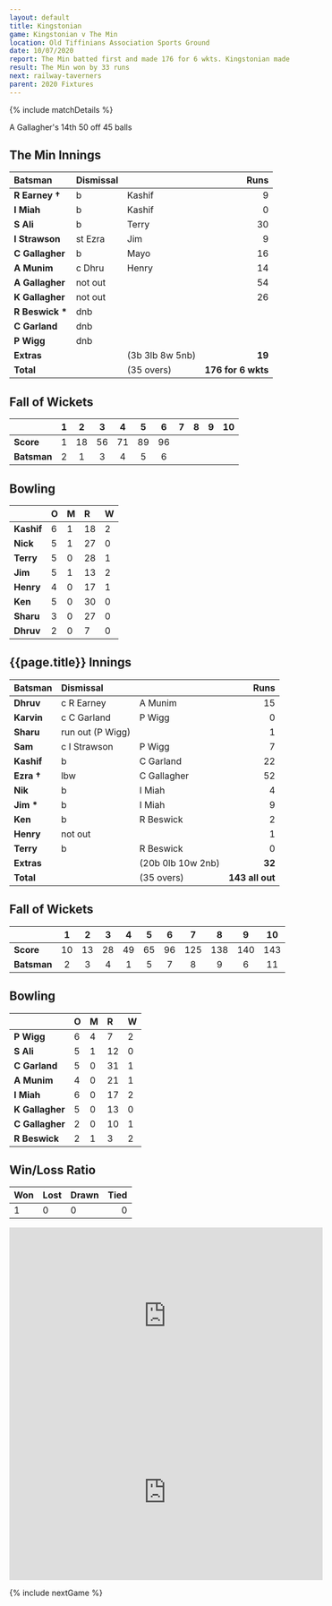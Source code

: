 ```yaml
---
layout: default
title: Kingstonian
game: Kingstonian v The Min
location: Old Tiffinians Association Sports Ground
date: 10/07/2020
report: The Min batted first and made 176 for 6 wkts. Kingstonian made 143 all out in reply.
result: The Min won by 33 runs
next: railway-taverners
parent: 2020 Fixtures
---
```


{% include matchDetails %}

A Gallagher's 14th 50 off 45 balls

## The Min Innings

| Batsman | Dismissal |  | Runs |
|:---|:---|---|---:|
| **R Earney &#8224;** | b | Kashif | 9 |
| **I Miah** | b | Kashif | 0 |
| **S Ali** | b | Terry | 30 |
| **I Strawson** | st Ezra | Jim | 9 |
| **C Gallagher** | b  | Mayo | 16 |
| **A Munim** | c Dhru | Henry | 14 |
| **A Gallagher** | not out |  | 54 |
| **K Gallagher** | not out |  | 26 |
| **R Beswick &#42;** | dnb |  |  |
| **C Garland** | dnb |  |  |
| **P Wigg** | dnb |  |  |
| **Extras** | | (3b 3lb 8w 5nb) | **19** |
| **Total** | | (35 overs) | **176 for 6 wkts** |
 
## Fall of Wickets

| | 1 | 2 | 3 | 4 | 5 | 6 | 7 | 8 | 9 | 10 |
|---|:---:|:---:|:---:|:---:|:---:|:---:|:---:|:---:|:---:|:---:|
| **Score** | 1 | 18 | 56 | 71 | 89 | 96 |  |  |  |  |
| **Batsman** | 2 | 1 | 3 | 4 | 5 | 6 |  |  |  |  |

## Bowling

| | O | M | R | W |
|---|:---|:---|:---|:---|
| **Kashif** | 6 | 1 | 18 | 2 |
| **Nick** | 5 | 1 | 27 | 0 |
| **Terry** | 5 | 0 | 28 | 1 |
| **Jim** | 5 | 1 | 13 | 2 |
| **Henry** | 4 | 0 | 17 | 1 |
| **Ken** | 5 | 0 | 30 | 0 |
| **Sharu** | 3 | 0 | 27 | 0 |
| **Dhruv** | 2 | 0 | 7 | 0 |

 ## {{page.title}} Innings

| Batsman | Dismissal |  | Runs |
|:---|:---|---|---:|
| **Dhruv** | c R Earney | A Munim | 15 |
| **Karvin** | c C Garland | P Wigg | 0 |
| **Sharu** | run out (P Wigg) |  | 1 |
| **Sam** | c I Strawson | P Wigg | 7 |
| **Kashif** | b | C Garland | 22 |
| **Ezra &#8224;** | lbw | C Gallagher | 52 |
| **Nik** | b | I Miah | 4 |
| **Jim &#42;** | b | I Miah | 9 |
| **Ken** | b | R Beswick | 2 |
| **Henry** | not out |  | 1 |
| **Terry** | b | R Beswick | 0 |
| **Extras** | | (20b 0lb 10w 2nb) | **32** |
| **Total** | | (35 overs) | **143 all out** |

## Fall of Wickets

| | 1 | 2 | 3 | 4 | 5 | 6 | 7 | 8 | 9 | 10 |
|---|:---:|:---:|:---:|:---:|:---:|:---:|:---:|:---:|:---:|:---:|
| **Score** | 10 | 13 | 28 | 49 | 65 | 96 | 125 | 138 | 140 | 143 |
| **Batsman** | 2 | 3 | 4 | 1 | 5 | 7 | 8 | 9 | 6 | 11 |

## Bowling

| | O | M | R | W |
|---|:---|:---|:---|:---|
| **P Wigg** | 6 | 4 | 7 | 2 |
| **S Ali** | 5 | 1 | 12 | 0 |
| **C Garland** | 5 | 0 | 31 | 1 |
| **A Munim** | 4 | 0 | 21 | 1 |
| **I Miah** | 6 | 0 | 17 | 2 |
| **K Gallagher** | 5 | 0 | 13 | 0 |
| **C Gallagher** | 2 | 0 | 10 | 1 |
| **R Beswick** | 2 | 1 | 3 | 2 |

## Win/Loss Ratio

| Won | Lost | Drawn | Tied |
|:---|:---|:---|---:|
| 1 | 0 | 0 | 0 |

<iframe width="560" height="315" src="https://www.youtube.com/embed/3c6eaKot33U" title="YouTube video player" frameborder="0" allow="accelerometer; autoplay; clipboard-write; encrypted-media; gyroscope; picture-in-picture" allowfullscreen></iframe>
<iframe width="560" height="315" src="https://www.youtube.com/embed/neOQXKdq9lw" title="YouTube video player" frameborder="0" allow="accelerometer; autoplay; clipboard-write; encrypted-media; gyroscope; picture-in-picture" allowfullscreen></iframe>

{% include nextGame %}